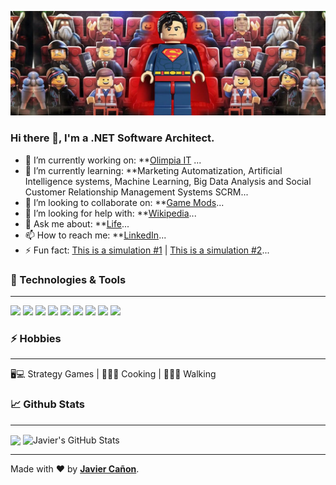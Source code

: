 ![JavierCanon](Javier-Canon-Top-Banner-1500x500.jpg)

### Hi there 👋, I'm a .NET Software Architect.

- 🔭 I’m currently working on: **[Olimpia IT](https://www.olimpiait.com/) ...
- 🌱 I’m currently learning: **Marketing Automatization, Artificial Intelligence systems, Machine Learning, Big Data Analysis and Social Customer Relationship Management Systems SCRM...
- 👯 I’m looking to collaborate on: **[Game Mods](https://steamcommunity.com/id/acehart/myworkshopfiles/)...
- 🤔 I’m looking for help with: **[Wikipedia](https://es.wikipedia.org/wiki/Usuario:Acehart)...
- 💬 Ask me about: **[Life](https://www.javiercanon.com/p/acerca-de-javier-canon.html)...
- 📫 How to reach me: **[LinkedIn](https://www.linkedin.com/in/javiercanonr/)...
- ⚡ Fun fact:  [This is a simulation #1](https://www.youtube.com/watch?v=yGfTDcHJHSI) | [This is a simulation #2](https://www.youtube.com/watch?v=tlTKTTt47WE)...


### 🔧 Technologies & Tools

  ---

![](https://img.shields.io/badge/Editor-Visual_Studio-informational?logo=visual-studio&style=plastic)
![](https://img.shields.io/badge/Code-HTML5-informational?logo=html5&style=plastic)
![](https://img.shields.io/badge/Code-JavaScript-informational?logo=javascript&style=plastic)
![](https://img.shields.io/badge/Cloud-AWS-informational?logo=amazonaws&style=plastic)
![](https://img.shields.io/badge/Cloud-Azure-informational?logo=azure&style=plastic)
![](https://img.shields.io/badge/Code-csharp-informational?logo=c-sharp&style=plastic)
![](https://img.shields.io/badge/Code-Asp.Net-informational?logo=c-sharp&style=plastic)
![](https://img.shields.io/badge/Code-tsql-informational?logo=tsql&style=plastic)
![](https://img.shields.io/badge/Microsoft-Sql-Server?logo=microsoft-sql-server&style=plastic)

### ⚡ Hobbies

  ---

🖥💻 Strategy Games | 👨🏻‍🍳 Cooking | 🚶🏻‍♂️ Walking


### 📈 Github Stats

  ---

  <img align="center" src="https://github-readme-stats.vercel.app/api/top-langs/?username=JavierCanon&hide=html&bg_color=031a1f&title_color=bdddff&text_color=44a7c4&icon_color=0e6b7f" />

  <img align="center" src="https://github-readme-stats.vercel.app/api?username=JavierCanon&show_icons=true&show_owner=true&line_height=27&count_private=true&include_all_commits=true&title_color=bdddff&text_color=1cd6ff&icon_color=ef8539&bg_color=031a1f" alt="Javier's GitHub Stats" />


---
Made with ❤️ by **[Javier Cañon](https://javiercanon.com)**.
